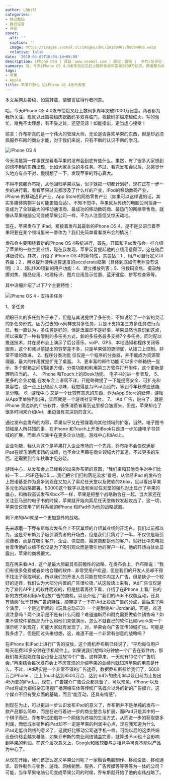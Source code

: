 ```yaml
---
author: LBbill
categories:
- 移动数码
- 数码设备
- 评论
cover:
  alt: ''
  caption: ''
  image: https://images.soomal.cc/images/doc/20100409/00004908.webp
  relative: false
date: '2010-04-09T18:04:10+08:00'
description: iPhone OS4 | 源自：www.soomal.com | 版权：投稿 |  平均/总评分：09.00/63
summary: 哈，今天iPhone OS 4.0发布恰恰又赶上数码多周年突破2000万纪念。两者都为我所关注，现就以此篇投稿庆祝数码多双喜临门，祝数码多越来越红火。写得匆忙，难免不太理想，有不妥之处，还望见谅！如能指出，定当虚心接受！乔布斯真的是一个伟大的管理大师，无论是否喜欢苹果的东西，但是却必须佩服乔布斯的商业才能……
tags:
- 苹果
- Apple
title: 苹果的野心 记iPhone OS 4发布有感
---
```


本文系网友投稿，如需转载，请留言征得作者同意。



哈，今天iPhone OS 4.0发布恰恰又赶上数码多周年突破2000万纪念。两者都为我所关注，现就以此篇投稿庆祝数码多双喜临门，祝数码多越来越红火。写的匆忙，难免不太理想，有不妥之处，还望见谅！如能指出，定当虚心接受！



前言：乔布斯真的是一个伟大的管理大师，无论是否喜欢苹果的东西，但是却必须佩服乔布斯的商业才能，对于我们来说，只有不断的认识不断的学习。



![iPhone OS 4](https://images.soomal.cc/images/doc/20100409/00004908.webp)



今天清晨第一件事就是看看苹果的发布会到底有些什么。果然，有了很多大家想到的想不到的东西出现，比如大家关注的多任务。不过，看完发布会以后，总感觉什么地方有点不对，慢慢想了一下，发现苹果的野心真大。



不得不佩服乔布斯，从他回归苹果以后，似乎就把一切都计划好，现在正在一步一步的进行着。看看苹果过去都涉及了什么样的产业，iPod的移动数码产业、 
iPhone 的移动通讯产业、App 
Store的网络零售产业（如果可以这样说的话，其实多媒体购物平台可能更加合适）。不知不觉中，苹果就从传统的电脑公司摇身一变成为了全球最大的移动通讯商、最成功的移动数码商、最热门的网络零售商，就像从苹果电脑公司变成苹果公司一样，不为人注意但又惊天动地。



现在，苹果发布了 iPad，紧接着发布其最新的iPhone OS 4。是不是又昭示着苹果将要在某个领域里来一番作为？我们先简单看看发布会的情况：



发布会主要围绕着新的iPhone OS 
4系统进行，首先，开篇和iPad发布会一样介绍了苹果的一些主要业绩，现在我发现，苹果反复提起他的业绩用意颇深，这在随后详细讨论。其次，介绍了 iPhone OS 
4的新特性，其包括：1 、用户可自行定义UI界面；2 、用以提升硬件运算速度的accelerate框架（具体到底如何老乔没有说明）；3 
、超过100项新的用户功能：4、建立播放列表；5、倍数码变焦、摄录触摸对焦、赠品应用、地理标识、图片应用显示位置、蓝牙键盘、拼写检查等等。



其中详细介绍了以下7个主要特性：



![iPhone OS 4 - 支持多任务](https://images.soomal.cc/images/doc/20100409/00004909.webp)



1、多任务

期盼已久的多任务终于来了，但是与其说提供了多任务，不如说给了一个新的灵活的多任务形式，因为过去的os同样支持多任务，只是不支持第三方多任务进行而已。我一直认为，多任务是好的，但是泛滥却不是好事，苹果显然也意识到这点，所以采取了一种有限制的多任务方式，新的多任务最多支持7个多任务，同时配以推送技术，并在发布会上演示了后台音乐、voiP、GPS、本地通知和程序关闭等服务，这个和我以前提出的穷举差不多，只是苹果做的更彻底，从接口上控制。非常不错的改进。
2、程序分类功能
仅仅是一个程序的分类器，并不能成为资源管理器，最大的作用就是扩充了桌面。
3、更丰富的邮件功能
可以多个邮箱统一显示，多个邮箱之间切换更方便，分类功能和利用第三方软件打开附件，这个更新是理所应当的。
4、 iPhone 和Touch上的iBook功能。
电子书的进一步普及。
5、更多的企业功能
在发布会上语焉不详，只是略微提了一下能提高安全、可扩充和兼容性，这一点上比较耐人寻味，我觉得是为iPad而设的，等到今年秋季应该能见分晓。
6、游戏中心
又是一个比较有意思的东西，作为App Store的延伸，游戏从App里单独列出来，实际就是一个游戏社交平台。
7、 iAd
广告，说白了，就是iPhone 里边新的广告软件，很多消费者看到这里都会皱眉头，但是，苹果却花了很多时间来介绍iAd，里边自有其深刻的含义。



通过发布会发布的内容，苹果似乎又在预谋着向其他领域的扩张，当然，电子图书领域是人所共知的事，在iPhone 
和Touch上开发iBook只是进一步加速电子书领域的扩展，而重点应集中在更多企业功能、游戏中心和iAd上。



企业功能，我认为这个是苹果打入企业市场的一个先兆，乔布斯不会仅仅满足iPad在娱乐消费市场的成绩，也不会让黑莓在商业领域大行其道，不过更多的东西，还需要到今年秋季才见分晓。



游戏中心，从发布会上已经看的出来乔布斯的意图，“我们来和其他竞争对手们比较一下……PSP还有DS……我们把它们打的落花流水”看吧，从曾经iPad 
的发布会上把诺基亚作为竞争到现在又加入了索尼任天堂以及微软的Xbox，足以看出苹果多元化的战略部署。50000这个数字以及和索尼任天堂的强烈对比显示了苹果的雄心，和微软高调发布Xbox不一样，苹果是把整个战略融合在一起，当大家还在关注亚马逊的电子书的时候，苹果就开始向索尼任天堂微软发起攻击了，这一切，苹果仅仅使用了同样系统的iPhone 
和iPad作为他的战略武器。



剩下来的iAd就是一个更加意外的战略。



先来琢磨一下乔布斯每次发布会上不厌其烦的介绍其业绩的开场白。我们以前都以为，这是乔布斯为了吸引消费者的开场白，但是我们只猜对了一半，不仅仅是吸引消费者，而是在吸引客户，企业、供应商、渠道商都是他的客户，就好比中央电视台宣传他的业绩不仅仅是为了吸引观众而是吸引他的客户一样。他的开场白处处显露出，苹果的商机很大。



现在再来看iAd，这个是最大胆最具有前瞻性的战略。在发布会上，乔布斯说：“我们有很多免费或者价格合理的软件.. 
非常受用户欢迎，但是我们的开发人员却不得不找法子获取利润。所以我们的开发人员只能在软件内加入广告，但是缺少一个较好的途径，我们认为大部分内置的广告很垃圾。”从这段话上来看，iAd广告仅仅是为了宣传APP上的软件而设的，但是接着再往下看，介绍了在iPhone 
上看广告的新的方式和利用iAd投放广告的商机，以及介绍了“我们的iAds不仅能互动，还具有情感”优于其他广告的特性，顺带提了一下在iAd上投放广告的分成，最后来了两个演示，一个是迪斯尼的《玩具总动员3》一个是耐克Air 
Jordan的。可是，难道没注意吗？两个演示是不是有什么问题？难道迪斯尼和耐克需要做软件销售吗？如果不做软件销售那为什么用他们来做演示，怎么不就自己的软件比如iwork来一个演示呢？到现在，可能大家就有发现了，对，苹果会向广告宣传领域扩张。可能是我多虑了，但是回过头来想想，这，难道不是一个非常有创意的战略吗？



在iPhone 
和iPad上进行广告的投放，这个商机乔布斯已经说了，“平均每位用户每天花费30多分钟在手机软件上。如果说我们想每3分钟放一个广告在软件内，那我们每天就能在每台设备上投放10个广告。这样算来，一天就有10亿个广告机会。”再来结合每次发布会上不厌其烦的介绍苹果的业绩也就知道苹果的用意是什么。不过，iAd确实是一个非常不错的广告途径，数据乔布斯都给我们了，5000万台iPhone 
、连上Touch达到8500万台、达到 64%的使用率以及目前为止售出45万部的iPad。。。现在，广告媒介广告受众都具备了，可以预见，iPhone 
以及iPad将成为报纸杂志电视广播网络车体等传统广告媒介以外的新的广告媒介，这个媒介不但有受众面的基础，而且“能互动，还具有情感”。



到现在为止，可以更进一步认识发布iPad的意义了，乔布斯并不是单纯的发布一款产品那么简单，而是在进行着进一步的商业整合与扩展，而iPad只是其中的一个棋子而已。乔布斯试图倡导一个网络为终端的生活方式，从而进一步的获取更多利润，而低成本销售的iPad却不一定是苹果的利润中心点，现在我知道为什么iPad走低价路线的意义了，这就好比移动公司送手机一样，可能以后的这类终端设备价格会越来越低，如果乔布斯的商业网络铺盖完善，就算送iPad也不会影响到苹果的利润。在这个层次意义上，Google和微软要与之相竞争可真不能以产品为中心了。



从现在开始，我们该怎么定义苹果公司呢？一家融合电脑制作、移动设备、移动通讯、软件制作与销售、游戏、网络销售、服务、广告传媒等等等等为一体的公司？可能，当年苹果电脑公司变成苹果公司的时候，乔布斯就开始了他的宏伟战略了。